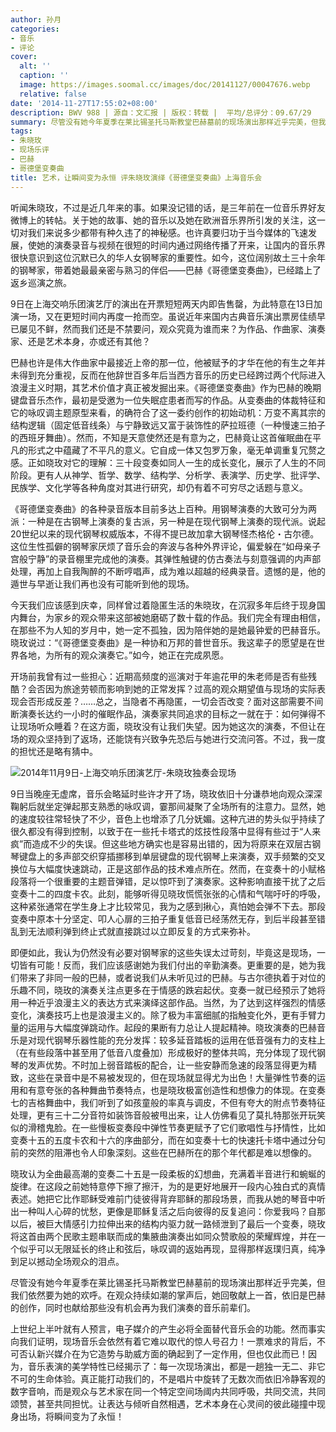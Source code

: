 ```yaml
---
author: 孙月
categories:
- 音乐
- 评论
cover:
  alt: ''
  caption: ''
  image: https://images.soomal.cc/images/doc/20141127/00047676.webp
  relative: false
date: '2014-11-27T17:55:02+08:00'
description: BWV 988 | 源自：文汇报 | 版权：转载 |  平均/总评分：09.67/29
summary: 尽管没有她今年夏季在莱比锡圣托马斯教堂巴赫墓前的现场演出那样近乎完美，但我们依然要为她的欢呼。在观众持续如潮的掌声后，她回敬献上一首，依旧是巴赫的创作，同时也献给那些没有机会再为我们演奏的音乐前辈们……
tags:
- 朱晓玫
- 现场乐评
- 巴赫
- 哥德堡变奏曲
title: 艺术，让瞬间变为永恒 评朱晓玫演绎《哥德堡变奏曲》上海音乐会
---
```


听闻朱晓玫，不过是近几年来的事。如果没记错的话，是三年前在一位音乐界好友微博上的转帖。关于她的故事、她的音乐以及她在欧洲音乐界所引发的关注，这一切对我们来说多少都带有种久违了的神秘感。也许真要归功于当今媒体的飞速发展，使她的演奏录音与视频在很短的时间内通过网络传播了开来，让国内的音乐界很快意识到这位沉默已久的华人女钢琴家的重要性。如今，这位阔别故土三十余年的钢琴家，带着她最最亲密与熟习的伴侣――巴赫《哥德堡变奏曲》，已经踏上了返乡巡演之旅。

9日在上海交响乐团演艺厅的演出在开票短短两天内即告售罄，为此特意在13日加演一场，又在更短时间内再度一抢而空。虽说近年来国内古典音乐演出票房佳绩早已屡见不鲜，然而我们还是不禁要问，观众究竟为谁而来？为作品、作曲家、演奏家、还是艺术本身，亦或还有其他？

巴赫也许是伟大作曲家中最接近上帝的那一位，他被赋予的才华在他的有生之年并未得到充分重视，反而在他辞世百多年后当西方音乐的历史已经跨过两个代际进入浪漫主义时期，其艺术价值才真正被发掘出来。《哥德堡变奏曲》作为巴赫的晚期键盘音乐杰作，最初是受邀为一位失眠症患者而写的作品。从变奏曲的体裁特征和它的咏叹调主题原型来看，的确符合了这一委约创作的初始动机：万变不离其宗的结构逻辑（固定低音线条）与宁静致远又富于装饰性的萨拉班德（一种慢速三拍子的西班牙舞曲）。然而，不知是天意使然还是有意为之，巴赫竟让这首催眠曲在平凡的形式之中蕴藏了不平凡的意义。它自成一体又包罗万象，毫无单调重复冗赘之感。正如晓玫对它的理解：三十段变奏如同人一生的成长变化，展示了人生的不同阶段。更有人从神学、哲学、数学、结构学、分析学、表演学、历史学、批评学、民族学、文化学等各种角度对其进行研究，却仍有着不可穷尽之话题与意义。

《哥德堡变奏曲》的各种录音版本目前多达上百种。用钢琴演奏的大致可分为两派：一种是在古钢琴上演奏的复古派，另一种是在现代钢琴上演奏的现代派。说起20世纪以来的现代钢琴权威版本，不得不提已故加拿大钢琴怪杰格伦・古尔德。这位生性孤僻的钢琴家厌烦了音乐会的奔波与各种外界评论，偏爱躲在“如母亲子宫般宁静”的录音棚里完成他的演奏。其弹性触键的仿古奏法与刻意强调的内声部处理，再加上自我陶醉的不断哼唱声，成为难以超越的经典录音。遗憾的是，他的遁世与早逝让我们再也没有可能听到他的现场。

今天我们应该感到庆幸，同样曾过着隐匿生活的朱晓玫，在沉寂多年后终于现身国内舞台，为家乡的观众带来这部被她磨砺了数十载的作品。我们完全有理由相信，在那些不为人知的岁月中，她一定不孤独，因为陪伴她的是她最钟爱的巴赫音乐。晓玫说过：“《哥德堡变奏曲》是一种协和万邦的普世音乐。我这辈子的愿望是在世界各地，为所有的观众演奏它。”如今，她正在完成夙愿。

开场前我曾有过一些担心：近期高频度的巡演对于年逾花甲的朱老师是否有些残酷？会否因为旅途劳顿而影响到她的正常发挥？过高的观众期望值与现场的实际表现会否形成反差？……总之，当隐者不再隐匿，一切会否改变？面对这部需要不间断演奏长达约一小时的催眠作品，演奏家共同追求的目标之一就在于：如何弹得不让现场听众睡着？在这方面，晓玫没有让我们失望。因为她这次的演奏，不但让在场的观众坚持到了返场，还能饶有兴致争先恐后与她进行交流问答。不过，我一度的担忧还是略有猜中。

![2014年11月9日-上海交响乐团演艺厅-朱晓玫独奏会现场](https://images.soomal.cc/images/doc/20141113/00047330.webp)





9日当晚座无虚席，音乐会略延时些许才开了场，晓玫依旧十分谦恭地向观众深深鞠躬后就坐定弹起那支熟悉的咏叹调，霎那间凝聚了全场所有的注意力。显然，她的速度较往常轻快了不少，音色上也增添了几分妩媚。这种亢进的势头似乎持续了很久都没有得到控制，以致于在一些托卡塔式的炫技性段落中显得有些过于“人来疯”而造成不少的失误。但这些地方确实也是容易出错的，因为将原来在双层古钢琴键盘上的多声部交织穿插挪移到单层键盘的现代钢琴上来演奏，双手频繁的交叉换位与大幅度快速跳动，正是这部作品的技术难点所在。然而，在变奏十的小赋格段落将一个很重要的主题音弹错，足以惊吓到了演奏家。这种影响直接干扰了之后变奏十二的四度卡农。此刻，能够听得见晓玫慌慌张张的心情和气喘吁吁的呼吸，这种紧张通常在学生身上才比较常见，我为之感到揪心，真怕她会弹不下去。那段变奏中原本十分坚定、叩人心扉的三拍子重复低音已经荡然无存，到后半段甚至错乱到无法顺利弹到终止式就直接跳过以立即反复的方式来弥补。

即便如此，我认为仍然没有必要对钢琴家的这些失误太过苛刻，毕竟这是现场，一切皆有可能！反而，我们应该感谢她为我们付出的辛勤演奏。更重要的是，她为我们带来了非同一般的巴赫，或者说我们从未听见过的巴赫。与古尔德执着于对位的乐趣不同，晓玫的演奏关注点更多在于情感的跌宕起伏。变奏一就已经预示了她将用一种近乎浪漫主义的表达方式来演绎这部作品。当然，为了达到这样强烈的情感变化，演奏技巧上也是浪漫主义的。除了极为丰富细腻的指触变化外，更有手臂力量的运用与大幅度弹跳动作。起段的果断有力总让人提起精神。晓玫演奏的巴赫音乐是对现代钢琴乐器性能的充分发挥：较多延音踏板的运用在低音强有力的支柱上（在有些段落中甚至用了低音八度叠加）形成极好的整体共鸣，充分体现了现代钢琴的发声优势。不时加上弱音踏板的配合，让一些安静而急速的段落显得更为精致，这些在录音中是不易被发现的，但在现场就显得尤为出色！大量弹性节奏的运用和有意夸张的各种舞曲节奏特点，也是晓玫极富创造性和想像力的体现。在变奏七的吉格舞曲中，我们听到了如孩童般的率真与调皮，不但有夸大的附点节奏特征处理，更有三十二分音符如装饰音般被甩出来，让人仿佛看见了莫扎特那张开玩笑似的滑稽鬼脸。在一些慢板变奏段中弹性节奏更赋予了它们歌唱性与抒情性，比如变奏十五的五度卡农和十六的序曲部分，而在如变奏十七的快速托卡塔中通过分句前的突然的阻滞也令人印象深刻。这些在巴赫所在的那个年代都是难以想像的。

晓玫认为全曲最高潮的变奏二十五是一段柔板的幻想曲，充满着半音进行和蜿蜒的旋律。在这段之前她特意停下擦了擦汗，为的是更好地展开一段内心独白式的真情表述。她把它比作耶稣受难前门徒彼得背弃耶稣的那段场景，而我从她的琴音中听出一种叫人心碎的忧愁，更像是耶稣复活之后向彼得的反复追问：你爱我吗？自那以后，被巨大情感引力拉伸出来的结构内驱力就一路倾泄到了最后一个变奏，晓玫将这首由两个民歌主题串联而成的集腋曲演奏出如同众赞歌般的荣耀辉煌，并在一个似乎可以无限延长的终止和弦后，咏叹调的返始再现，显得那样返璞归真，纯净到足以撼动全场观众的泪点。

尽管没有她今年夏季在莱比锡圣托马斯教堂巴赫墓前的现场演出那样近乎完美，但我们依然要为她的欢呼。在观众持续如潮的掌声后，她回敬献上一首，依旧是巴赫的创作，同时也献给那些没有机会再为我们演奏的音乐前辈们。

上世纪上半叶就有人预言，电子媒介的产生必将全面替代音乐会的功能。然而事实向我们证明，现场音乐会依然有着它难以取代的惊人号召力！一票难求的背后，不可否认新兴媒介在为它造势与助威方面的确起到了一定作用，但也仅此而已！因为，音乐表演的美学特性已经揭示了：每一次现场演出，都是一趟独一无二、非它不可的生命体验。真正能打动我们的，不是唱片中旋转了无数次而依旧冷静客观的数字音响，而是观众与艺术家在同一个特定空间场阈内共同呼吸，共同交流，共同颂赞，甚至共同担忧。让表达与倾听自然相遇，艺术本身在心灵间的彼此碰撞中现身出场，将瞬间变为了永恒！